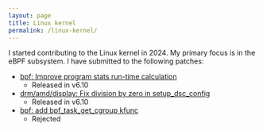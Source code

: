 ```yaml
---
layout: page
title: Linux kernel
permalink: /linux-kernel/
---
```


I started contributing to the Linux kernel in 2024. My primary focus is in the 
eBPF subsystem. I have submitted to the following patches:

* [bpf: Improve program stats run-time calculation](https://git.kernel.org/pub/scm/linux/kernel/git/torvalds/linux.git/commit/?id=ce09cbdd988887662546a1175bcfdfc6c8fdd150)
    * Released in v6.10
* [drm/amd/display: Fix division by zero in setup_dsc_config](https://git.kernel.org/pub/scm/linux/kernel/git/torvalds/linux.git/commit/?id=130afc8a886183a94cf6eab7d24f300014ff87ba)
    * Released in v6.10
* [bpf: add bpf_task_get_cgroup kfunc](https://lore.kernel.org/all/20240319050302.1085006-1-josef@netflix.com/)
    * Rejected